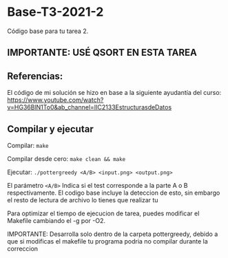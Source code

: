 # Base-T3-2021-2
Código base para tu tarea 2.

## IMPORTANTE: USÉ QSORT EN ESTA TAREA

## Referencias:

El código de mi solución se hizo en base a la siguiente ayudantía del curso: https://www.youtube.com/watch?v=HG36BlN1To0&ab_channel=IIC2133EstructurasdeDatos

## Compilar y ejecutar
Compilar:
```make```

Compilar desde cero:
```make clean && make```

Ejecutar:
```./pottergreedy <A/B> <input.png> <output.png>```

El parámetro ```<A/B>``` Indica si el test corresponde a la parte A o B respectivamente. El codigo base incluye la deteccion de esto, sin embargo el resto de lectura de archivo lo tienes que realizar tu

Para optimizar el tiempo de ejecucion de tarea, puedes modificar el Makefile cambiando el -g por -O2.

IMPORTANTE: Desarrolla solo dentro de la carpeta pottergreedy, debido a que si modificas el makefile tu programa podria no compilar durante la correccion